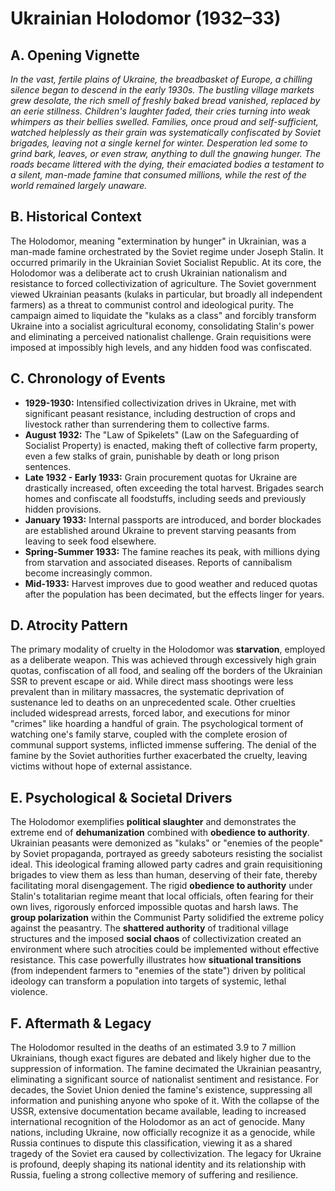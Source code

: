 # Ukrainian Holodomor (1932–33)

## A. Opening Vignette

*In the vast, fertile plains of Ukraine, the breadbasket of Europe, a chilling silence began to descend in the early 1930s. The bustling village markets grew desolate, the rich smell of freshly baked bread vanished, replaced by an eerie stillness. Children's laughter faded, their cries turning into weak whimpers as their bellies swelled. Families, once proud and self-sufficient, watched helplessly as their grain was systematically confiscated by Soviet brigades, leaving not a single kernel for winter. Desperation led some to grind bark, leaves, or even straw, anything to dull the gnawing hunger. The roads became littered with the dying, their emaciated bodies a testament to a silent, man-made famine that consumed millions, while the rest of the world remained largely unaware.*

## B. Historical Context

The Holodomor, meaning "extermination by hunger" in Ukrainian, was a man-made famine orchestrated by the Soviet regime under Joseph Stalin. It occurred primarily in the Ukrainian Soviet Socialist Republic. At its core, the Holodomor was a deliberate act to crush Ukrainian nationalism and resistance to forced collectivization of agriculture. The Soviet government viewed Ukrainian peasants (kulaks in particular, but broadly all independent farmers) as a threat to communist control and ideological purity. The campaign aimed to liquidate the "kulaks as a class" and forcibly transform Ukraine into a socialist agricultural economy, consolidating Stalin's power and eliminating a perceived nationalist challenge. Grain requisitions were imposed at impossibly high levels, and any hidden food was confiscated.

## C. Chronology of Events

* **1929-1930:** Intensified collectivization drives in Ukraine, met with significant peasant resistance, including destruction of crops and livestock rather than surrendering them to collective farms.
* **August 1932:** The "Law of Spikelets" (Law on the Safeguarding of Socialist Property) is enacted, making theft of collective farm property, even a few stalks of grain, punishable by death or long prison sentences.
* **Late 1932 - Early 1933:** Grain procurement quotas for Ukraine are drastically increased, often exceeding the total harvest. Brigades search homes and confiscate all foodstuffs, including seeds and previously hidden provisions.
* **January 1933:** Internal passports are introduced, and border blockades are established around Ukraine to prevent starving peasants from leaving to seek food elsewhere.
* **Spring-Summer 1933:** The famine reaches its peak, with millions dying from starvation and associated diseases. Reports of cannibalism become increasingly common.
* **Mid-1933:** Harvest improves due to good weather and reduced quotas after the population has been decimated, but the effects linger for years.

## D. Atrocity Pattern

The primary modality of cruelty in the Holodomor was **starvation**, employed as a deliberate weapon. This was achieved through excessively high grain quotas, confiscation of all food, and sealing off the borders of the Ukrainian SSR to prevent escape or aid. While direct mass shootings were less prevalent than in military massacres, the systematic deprivation of sustenance led to deaths on an unprecedented scale. Other cruelties included widespread arrests, forced labor, and executions for minor "crimes" like hoarding a handful of grain. The psychological torment of watching one's family starve, coupled with the complete erosion of communal support systems, inflicted immense suffering. The denial of the famine by the Soviet authorities further exacerbated the cruelty, leaving victims without hope of external assistance.

## E. Psychological & Societal Drivers

The Holodomor exemplifies **political slaughter** and demonstrates the extreme end of **dehumanization** combined with **obedience to authority**. Ukrainian peasants were demonized as "kulaks" or "enemies of the people" by Soviet propaganda, portrayed as greedy saboteurs resisting the socialist ideal. This ideological framing allowed party cadres and grain requisitioning brigades to view them as less than human, deserving of their fate, thereby facilitating moral disengagement. The rigid **obedience to authority** under Stalin's totalitarian regime meant that local officials, often fearing for their own lives, rigorously enforced impossible quotas and harsh laws. The **group polarization** within the Communist Party solidified the extreme policy against the peasantry. The **shattered authority** of traditional village structures and the imposed **social chaos** of collectivization created an environment where such atrocities could be implemented without effective resistance. This case powerfully illustrates how **situational transitions** (from independent farmers to "enemies of the state") driven by political ideology can transform a population into targets of systemic, lethal violence.

## F. Aftermath & Legacy

The Holodomor resulted in the deaths of an estimated 3.9 to 7 million Ukrainians, though exact figures are debated and likely higher due to the suppression of information. The famine decimated the Ukrainian peasantry, eliminating a significant source of nationalist sentiment and resistance. For decades, the Soviet Union denied the famine's existence, suppressing all information and punishing anyone who spoke of it. With the collapse of the USSR, extensive documentation became available, leading to increased international recognition of the Holodomor as an act of genocide. Many nations, including Ukraine, now officially recognize it as a genocide, while Russia continues to dispute this classification, viewing it as a shared tragedy of the Soviet era caused by collectivization. The legacy for Ukraine is profound, deeply shaping its national identity and its relationship with Russia, fueling a strong collective memory of suffering and resilience.
